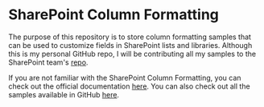 # SharePoint Column Formatting
The purpose of this repository is to store column formatting samples that can be used to customize fields in SharePoint lists and libraries. Although this is my personal GitHub repo, I will be contributing all my samples to the SharePoint team's <a href="https://github.com/SharePoint/sp-dev-column-formatting">repo</a>.

If you are not familiar with the SharePoint Column Formatting, you can check out the official documentation <a href="https://docs.microsoft.com/en-us/sharepoint/dev/declarative-customization/column-formatting">here</a>. You can also check out all the samples available in GitHub <a href="https://github.com/SharePoint/sp-dev-column-formatting/tree/master/samples">here</a>.
